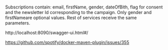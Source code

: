 #

Subscriptions contain: email, firstName, gender, dateOfBith,
flag for consent and the newsletter Id corresponding to the campaign.
Only gender and firstNameare optional values. Rest of services receive the same parameters.

http://localhost:8090/swagger-ui.html#/

https://github.com/spotify/docker-maven-plugin/issues/355